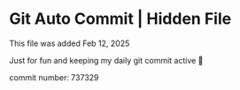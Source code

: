 # Git Auto Commit | Hidden File

This file was added Feb 12, 2025

Just for fun and keeping my daily git commit active 🤪

commit number: 737329
